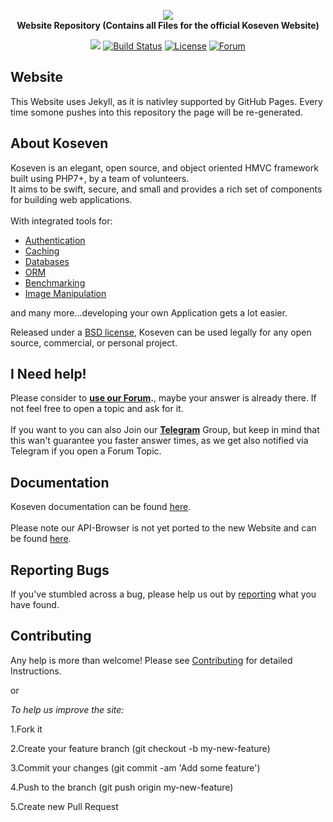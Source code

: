 <p align="center">
  <a href="https://koseven.dev" target="_blank">
    <img src="https://i.imgur.com/2CeT8JL.png" />
  </a>
  <br />
  <b>Website Repository (Contains all Files for the official Koseven Website)</b>
</p>
<p align="center">
  <a href="https://github.com/koseven/koseven/archive/master.zip" target="_blank"><img src="https://img.shields.io/badge/download-latest--stable-blue.svg"></a>
  <a href="https://travis-ci.org/koseven/koseven" target="_blank"><img src="https://travis-ci.org/koseven/koseven.svg" alt="Build Status"></a>
  <a href="https://github.com/koseven/koseven/blob/master/LICENSE.md" target="_blank"><img src="https://poser.pugx.org/koseven/koseven/license.svg" alt="License"></a>
  <a href="https://koseven.discourse.group/" target="_blank"><img src="https://img.shields.io/badge/Discourse-Join%20Forum-ff9c08.svg?logo=discourse" alt="Forum"></a>
</p>

## Website

This Website uses Jekyll, as it is nativley supported by GitHub Pages. Every time somone pushes into this repository the page will be re-generated.

## About Koseven

Koseven is an elegant, open source, and object oriented HMVC framework built using PHP7+, by a team of volunteers. 
<br />
It aims to be swift, secure, and small and provides a rich set of components for building web applications.
<br /><br />
With integrated tools for: <br />
  - [Authentication](https://koseven.dev/documentation/auth/)
  - [Caching](https://koseven.dev/documentation/cache/)
  - [Databases](https://koseven.dev/documentation/database/)
  - [ORM](https://koseven.dev/documentation/orm/)
  - [Benchmarking](https://koseven.dev/documentation/codebench/)
  - [Image Manipulation](https://koseven.dev/documentation/image/)
  
and many more...developing your own Application gets a lot easier.

Released under a [BSD license](LICENSE), Koseven can be used legally for any open source, commercial, or personal project.

## I Need help!

Please consider to **[use our Forum](https://koseven.discourse.group/).**, maybe your answer is already there. 
If not feel free to open a topic and ask for it.
<br /><br />
If you want to you can also Join our **[Telegram](https://telegram.me/koseven)** Group, but keep in mind that this wan't guarantee you faster answer times, as we get also notified via Telegram if you open a Forum Topic.

## Documentation

Koseven documentation can be found [here](https://koseven.dev/documentation). 
<br /> <br />
Please note our API-Browser is not yet ported to the new Website and can be found [here](https://docs.koseven.dev/guide-api).

## Reporting Bugs
If you've stumbled across a bug, please help us out by [reporting](https://github.com/koseven/koseven.dev/issues/new) 
what you have found.

## Contributing

Any help is more than welcome! Please see [Contributing](CONTRIBUTING.md) for detailed Instructions.
<br />

or 

*To help us improve the site:*

1.Fork it

2.Create your feature branch (git checkout -b my-new-feature)

3.Commit your changes (git commit -am 'Add some feature')

4.Push to the branch (git push origin my-new-feature)

5.Create new Pull Request
